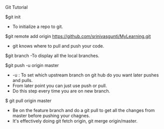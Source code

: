 Git Tutorial

$git init
- To initialize a repo to git.

$git remote add origin https://github.com/srinivasgunti/MyLearning.git
- git knows where to pull and push your code.

$git branch
-To display all the local branches.

$git push -u origin master
-  -u  : To set which upstream branch on git hub do you want later pushes and pulls.
-  From later point you can just use push or pull.
-  Do this step every time you are on new branch.

$ git pull origin master
- Be on the feature branch and do a git pull to get all the changes from master before pushing your chagnes.
- It's effectively doing git fetch origin, git merge origin/master.
